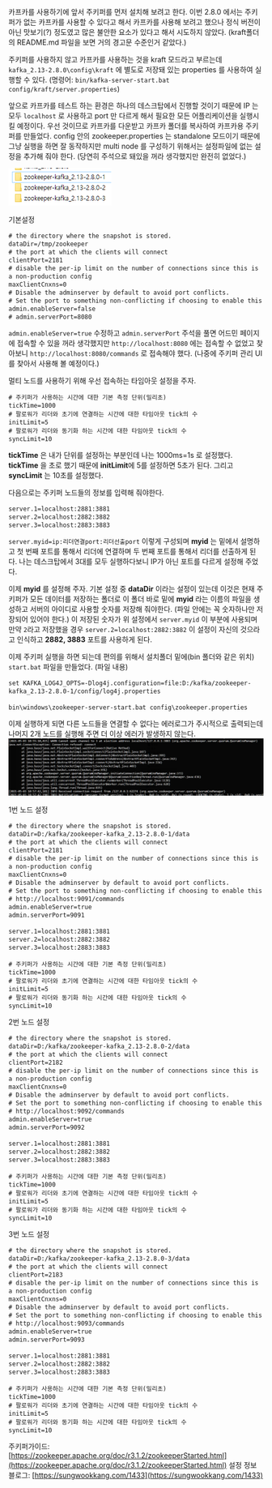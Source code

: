 카프카를 사용하기에 앞서 주키퍼를 먼저 설치해 보려고 한다.
이번 2.8.0 에서는 주키퍼가 없는 카프카를 사용할 수 있다고 해서 카프카를 사용해 보려고 했으나 정식 버전이 아닌 맛보기(?) 정도였고 많은 불안한 요소가 있다고 해서 시도하지 않았다.
(kraft폴더의 README.md 파일을 보면 거의 경고문 수준인거 같았다.)

주키퍼를 사용하지 않고 카프카를 사용하는 것을 kraft 모드라고 부르는데 `kafka_2.13-2.8.0\config\kraft` 에 별도로 저장돼 있는 properties 를 사용하여 실행할 수 있다.
(명령어: `bin/kafka-server-start.bat config/kraft/server.properties`)

앞으로 카프카를 테스트 하는 환경은 하나의 데스크탑에서 진행할 것이기 때문에 IP 는 모두 `localhost` 로 사용하고 port 만 다르게 해서 필요한 모든 어플리케이션을 실행시킬 예정이다.
우선 것이므로 카프카를 다운받고 카프카 폴더를 복사하여 카프카용 주키퍼를 만들었다. config 안의 zookeeper.properties 는 standalone 모드이기 때문에 그냥 실행을 하면 잘 동작하지만 multi node 를 구성하기 위해서는 설정파일에 없는 설정을 추가해 줘야 한다. (당연히 주석으로 돼있을 꺼라 생각했지만 완전히 없었다.)

![zookeeper error log](/contents/dev/2021/05/04/image/zookeeper-1.png)

기본설정
```
# the directory where the snapshot is stored.
dataDir=/tmp/zookeeper
# the port at which the clients will connect
clientPort=2181
# disable the per-ip limit on the number of connections since this is a non-production config
maxClientCnxns=0
# Disable the adminserver by default to avoid port conflicts.
# Set the port to something non-conflicting if choosing to enable this
admin.enableServer=false
# admin.serverPort=8080
```

`admin.enableServer=true` 수정하고 `admin.serverPort` 주석을 풀면 어드민 페이지에 접속할 수 있을 꺼라 생각했지만 `http://localhost:8080` 에는 접속할 수 없었고 찾아보니 `http://localhost:8080/commands` 로 접속해야 했다. (나중에 주키퍼 관리 UI 를 찾아서 사용해 볼 예정이다.)

멀티 노드를 사용하기 위해 우선 접속하는 타임아웃 설정을 주자.
```
# 주키퍼가 사용하는 시간에 대한 기본 측정 단위(밀리초)
tickTime=1000
# 팔로워가 리더와 초기에 연결하는 시간에 대한 타임아웃 tick의 수
initLimit=5
# 팔로워가 리더와 동기화 하는 시간에 대한 타임아웃 tick의 수
syncLimit=10
```
**tickTime** 은 내가 단위를 설정하는 부분인데 나는 1000ms=1s 로 설정했다.
**tickTime** 을 초로 했기 때문에 **initLimit**에 5를 설정하면 5초가 된다. 그리고 **syncLimit** 는 10초를 설정했다.

다음으로는 주키퍼 노드들의 정보를 입력해 줘야한다.
```
server.1=localhost:2881:3881
server.2=localhost:2882:3882
server.3=localhost:2883:3883
```
`server.myid=ip:리더연결port:리더선출port` 이렇게 구성되며 **myid** 는 밑에서 설명하고 첫 번째 포트를 통해서 리더에 연결하며 두 번째 포트를 통해서 리더를 선출하게 된다.
나는 데스크탑에서 3대를 모두 실행하다보니 IP가 아닌 포트를 다르게 설정해 주었다.

이제 **myid** 를 설정해 주자. 기본 설정 중 **dataDir** 이라는 설정이 있는데 이것은 현재 주키퍼가 모든 데이터를 저장하는 폴더로 이 폴더 바로 밑에 **myid** 라는 이름의 파일을 생성하고 서버의 아이디로 사용할 숫자를 저장해 줘야한다.
(파일 안에는 꼭 숫자하나만 저장되어 있어야 한다.)
이 저장된 숫자가 위 설정에서 `server.myid` 이 부분에 사용되며 만약 `2`라고 저장했을 경우 `server.2=localhost:2882:3882` 이 설정이 자신의 것으라고 인식하고 **2882, 3883** 포트를 사용하게 된다.

이제 주키퍼 실행을 하면 되는데 편의를 위해서 설치폴더 밑에(bin 폴더와 같은 위치) `start.bat` 파일을 만들었다.
(파일 내용)
```
set KAFKA_LOG4J_OPTS=-Dlog4j.configuration=file:D:/kafka/zookeeper-kafka_2.13-2.8.0-1/config/log4j.properties

bin\windows\zookeeper-server-start.bat config\zookeeper.properties
```

이제 실행하게 되면 다른 노드들을 연결할 수 없다는 에러로그가 주시적으로 출력되는데 나머지 2개 노드를 실행해 주면 더 이상 에러가 발생하지 않는다.
![zookeeper error log](/contents/dev/2021/05/04/image/zookeeper-2.png)

1번 노드 설정
```
# the directory where the snapshot is stored.
dataDir=D:/kafka/zookeeper-kafka_2.13-2.8.0-1/data
# the port at which the clients will connect
clientPort=2181
# disable the per-ip limit on the number of connections since this is a non-production config
maxClientCnxns=0
# Disable the adminserver by default to avoid port conflicts.
# Set the port to something non-conflicting if choosing to enable this
# http://localhost:9091/commands
admin.enableServer=true
admin.serverPort=9091

server.1=localhost:2881:3881
server.2=localhost:2882:3882
server.3=localhost:2883:3883

# 주키퍼가 사용하는 시간에 대한 기본 측정 단위(밀리초)
tickTime=1000
# 팔로워가 리더와 초기에 연결하는 시간에 대한 타임아웃 tick의 수
initLimit=5
# 팔로워가 리더와 동기화 하는 시간에 대한 타임아웃 tick의 수
syncLimit=10
```
2번 노드 설정
```
# the directory where the snapshot is stored.
dataDir=D:/kafka/zookeeper-kafka_2.13-2.8.0-2/data
# the port at which the clients will connect
clientPort=2182
# disable the per-ip limit on the number of connections since this is a non-production config
maxClientCnxns=0
# Disable the adminserver by default to avoid port conflicts.
# Set the port to something non-conflicting if choosing to enable this
# http://localhost:9092/commands
admin.enableServer=true
admin.serverPort=9092

server.1=localhost:2881:3881
server.2=localhost:2882:3882
server.3=localhost:2883:3883

# 주키퍼가 사용하는 시간에 대한 기본 측정 단위(밀리초)
tickTime=1000
# 팔로워가 리더와 초기에 연결하는 시간에 대한 타임아웃 tick의 수
initLimit=5
# 팔로워가 리더와 동기화 하는 시간에 대한 타임아웃 tick의 수
syncLimit=10
```

3번 노드 설정
```
# the directory where the snapshot is stored.
dataDir=D:/kafka/zookeeper-kafka_2.13-2.8.0-3/data
# the port at which the clients will connect
clientPort=2183
# disable the per-ip limit on the number of connections since this is a non-production config
maxClientCnxns=0
# Disable the adminserver by default to avoid port conflicts.
# Set the port to something non-conflicting if choosing to enable this
# http://localhost:9093/commands
admin.enableServer=true
admin.serverPort=9093

server.1=localhost:2881:3881
server.2=localhost:2882:3882
server.3=localhost:2883:3883

# 주키퍼가 사용하는 시간에 대한 기본 측정 단위(밀리초)
tickTime=1000
# 팔로워가 리더와 초기에 연결하는 시간에 대한 타임아웃 tick의 수
initLimit=5
# 팔로워가 리더와 동기화 하는 시간에 대한 타임아웃 tick의 수
syncLimit=10
```

주키퍼가이드: [https://zookeeper.apache.org/doc/r3.1.2/zookeeperStarted.html](https://zookeeper.apache.org/doc/r3.1.2/zookeeperStarted.html)
설정 정보 블로그: [https://sungwookkang.com/1433](https://sungwookkang.com/1433)
